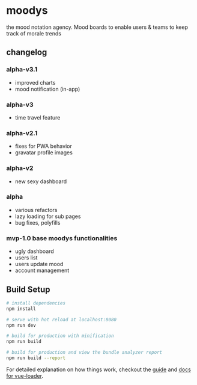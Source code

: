 # moodys
the mood notation agency. Mood boards to enable users & teams to keep track of morale trends

## changelog
### alpha-v3.1
- improved charts
- mood notification (in-app)

### alpha-v3
- time travel feature

### alpha-v2.1
- fixes for PWA behavior
- gravatar profile images

### alpha-v2
- new sexy dashboard

### alpha
- various refactors
- lazy loading for sub pages
- bug fixes, polyfills

### mvp-1.0 base moodys functionalities
- ugly dashboard
- users list
- users update mood
- account management

## Build Setup

``` bash
# install dependencies
npm install

# serve with hot reload at localhost:8080
npm run dev

# build for production with minification
npm run build

# build for production and view the bundle analyzer report
npm run build --report
```

For detailed explanation on how things work, checkout the [guide](http://vuejs-templates.github.io/webpack/) and [docs for vue-loader](http://vuejs.github.io/vue-loader).
